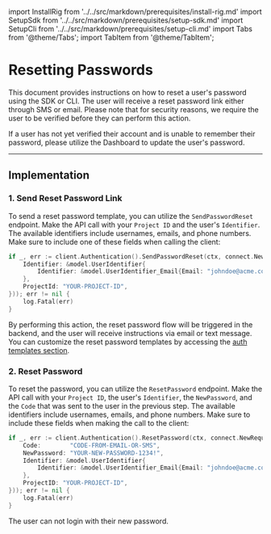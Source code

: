 

import InstallRig from '../../src/markdown/prerequisites/install-rig.md'
import SetupSdk from '../../src/markdown/prerequisites/setup-sdk.md'
import SetupCli from '../../src/markdown/prerequisites/setup-cli.md'
import Tabs from '@theme/Tabs';
import TabItem from '@theme/TabItem';

# Resetting Passwords
This document provides instructions on how to reset a user's password using the SDK or CLI. The user will receive a reset password link either through SMS or email. Please note that for security reasons, we require the user to be verified before they can perform this action.

If a user has not yet verified their account and is unable to remember their password, please utilize the Dashboard to update the user's password.

<hr class="solid" />

## Implementation
### 1. Send Reset Password Link
To send a reset password template, you can utilize the `SendPasswordReset` endpoint. Make the API call with your `Project ID` and the user's `Identifier`. The available identifiers include usernames, emails, and phone numbers. Make sure to include one of these fields when calling the client:

<Tabs>
<TabItem value="go" label="Golang SDK">

```go
if _, err := client.Authentication().SendPasswordReset(ctx, connect.NewRequest(&authentication.SendPasswordResetRequest{
    Identifier: &model.UserIdentifier{
        Identifier: &model.UserIdentifier_Email{Email: "johndoe@acme.com"},
    },
    ProjectId: "YOUR-PROJECT-ID",
})); err != nil {
    log.Fatal(err)
}
```
</TabItem>
</Tabs>

By performing this action, the reset password flow will be triggered in the backend, and the user will receive instructions via email or text message. You can customize the reset password templates by accessing the [auth templates section](/auth/auth-templates).

### 2. Reset Password
To reset the password, you can utilize the `ResetPassword` endpoint. Make the API call with your `Project ID`, the user's `Identifier`, the `NewPassword`, and the `Code` that was sent to the user in the previous step. The available identifiers include usernames, emails, and phone numbers. Make sure to include these fields when making the call to the client:
<Tabs>
<TabItem value="go" label="Golang SDK">

```go
if _, err := client.Authentication().ResetPassword(ctx, connect.NewRequest(&authentication.ResetPasswordRequest{
    Code:        "CODE-FROM-EMAIL-OR-SMS",
    NewPassword: "YOUR-NEW-PASSWORD-1234!",
    Identifier: &model.UserIdentifier{
        Identifier: &model.UserIdentifier_Email{Email: "johndoe@acme.com"},
    },
    ProjectID: "YOUR-PROJECT-ID",
})); err != nil {
    log.Fatal(err)
}
```
</TabItem>
</Tabs>

The user can not login with their new password.